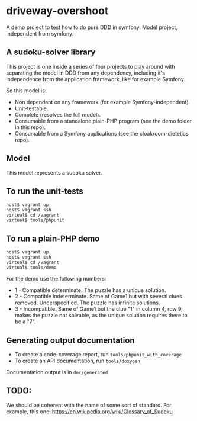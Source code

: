 # driveway-overshoot

A demo project to test how to do pure DDD in symfony. Model project, independent from symfony.

## A sudoku-solver library

This project is one inside a series of four projects to play around with separating the model in DDD from any dependency, including it's independence from the application framework, like for example Symfony.

So this model is:

* Non dependant on any framework (for example Symfony-independent).
* Unit-testable.
* Complete (resolves the full model).
* Consumable from a standalone plain-PHP program (see the demo folder in this repo).
* Consumable from a Symfony applications (see the cloakroom-dietetics repo).

## Model

This model represents a sudoku solver.

## To run the unit-tests

    host$ vagrant up
    host$ vagrant ssh
    virtual$ cd /vagrant
    virtual$ tools/phpunit

## To run a plain-PHP demo

    host$ vagrant up
    host$ vagrant ssh
    virtual$ cd /vagrant
    virtual$ tools/demo
    
For the demo use the following numbers:

* 1 - Compatible determinate. The puzzle has a unique solution.
* 2 - Compatible indeterminate. Same of Game1 but with several clues removed. Underspecified. The puzzle has infinite solutions.
* 3 - Incompatible. Same of Game1 but the clue "1" in column 4, row 9, makes the puzzle not solvable, as the unique solution requires there to be a "7".

## Generating output documentation

* To create a code-coverage report, run `tools/phpunit_with_coverage`
* To create an API documentation, run `tools/doxygen`

Documentation output is in `doc/generated`

## TODO:

We should be coherent with the name of some sort of standard.
For example, this one:
https://en.wikipedia.org/wiki/Glossary_of_Sudoku